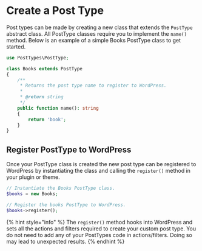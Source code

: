 # Create a Post Type

Post types can be made by creating a new class that extends the `PostType` abstract class. All PostType classes require you to implement the `name()` method. Below is an example of a simple Books PostType class to get started.

```php
use PostTypes\PostType;

class Books extends PostType
{
    /**
     * Returns the post type name to register to WordPress.
     *
     * @return string
     */
    public function name(): string
    {
        return 'book';
    }
}
```

## Register PostType to WordPress

Once your PostType class is created the new post type can be registered to WordPress by instantiating the class and calling the `register()` method in your plugin or theme.

```php
// Instantiate the Books PostType class.
$books = new Books;

// Register the books PostType to WordPress.
$books->register();
```

{% hint style="info" %}
The `register()` method hooks into WordPress and sets all the actions and filters required to create your custom post type. You do not need to add any of your PostTypes code in actions/filters. Doing so may lead to unexpected results.
{% endhint %}
